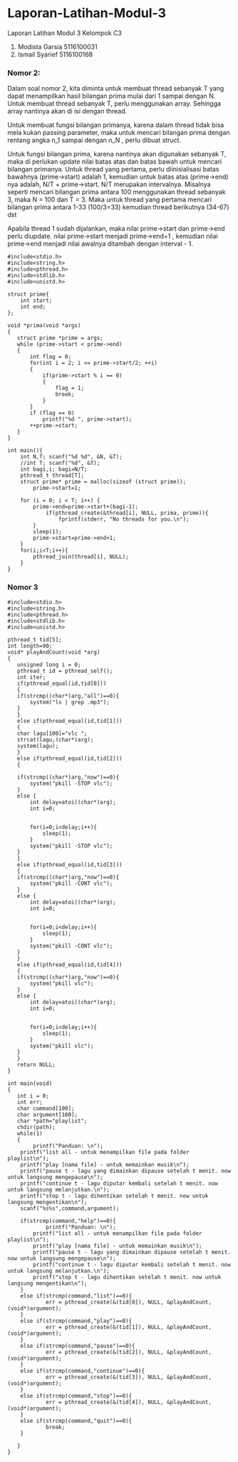 # Laporan-Latihan-Modul-3

Laporan Latihan Modul 3
Kelompok C3
1. Modista Garsia 5116100031
2. Ismail Syarief 5116100168
### Nomor 2:
Dalam soal nomor 2, kita diminta untuk membuat thread sebanyak T yang dapat
menampilkan hasil bilangan prima mulai dari 1 sampai dengan N. Untuk membuat
thread sebanyak T, perlu menggunakan array. Sehingga array nantinya akan di
isi dengan thread. 

Untuk membuat fungsi bilangan primanya, karena dalam thread tidak bisa mela
kukan passing parameter, maka untuk mencari bilangan prima dengan rentang angka
n_1 sampai dengan n_N , perlu dibuat struct. 

Untuk fungsi bilangan prima, karena nantinya akan digunakan sebanyak T, maka di
perlukan update nilai batas atas dan batas bawah untuk mencari bilangan primanya. 
Untuk thread yang pertama, perlu diinisialisasi batas bawahnya (prime->start) 
adalah 1, kemudian untuk batas atas (prime->end) nya adalah, N/T + prime->start.
N/T merupakan intervalnya. Misalnya seperti mencari bilangan prima antara 100 
menggunakan thread sebanyak 3, maka N = 100 dan T = 3. Maka untuk thread yang pertama
mencari bilangan prima antara 1-33 (100/3=33) kemudian thread berikutnya (34-67) dst

Apabila thread 1 sudah dijalankan, maka nilai prime->start dan prime->end perlu
diupdate. nilai prime->start menjadi prime->end+1 , kemudian nilai prime->end
menjadi nilai awalnya ditambah dengan interval - 1.

```
#include<stdio.h>
#include<string.h>
#include<pthread.h>
#include<stdlib.h>
#include<unistd.h>

struct prime{
	int start;
	int end;
};

void *prima(void *args)
{
   struct prime *prime = args;
   while (prime->start < prime->end)
   {
       int flag = 0;
       for(int i = 2; i <= prime->start/2; ++i)
       {
           if(prime->start % i == 0)
           {
               flag = 1;
               break;
           }
       }
       if (flag == 0)
           printf("%d ", prime->start);
       ++prime->start;
   }
}

int main(){
	int N,T; scanf("%d %d", &N, &T);
	//int T; scanf("%d", &T);
	int bagi,i; bagi=N/T;
	pthread_t thread[T];
	struct prime* prime = malloc(sizeof (struct prime));
		prime->start=1; 

	for (i = 0; i < T; i++) {
		prime->end=prime->start+(bagi-1);
    		if(pthread_create(&thread[i], NULL, prima, prime)){
           		fprintf(stderr, "No threads for you.\n");
		}
		sleep(1);
		prime->start=prime->end+1;
	}
	for(i;i<T;i++){ 
		pthread_join(thread[i], NULL);
	}
}
```
### Nomor 3

```
#include<stdio.h>
#include<string.h>
#include<pthread.h>
#include<stdlib.h>
#include<unistd.h>

pthread_t tid[5];           
int length=90;               
void* playAndCount(void *arg)       
{
   unsigned long i = 0;
   pthread_t id = pthread_self();
   int iter;
   if(pthread_equal(id,tid[0]))       
   {
   if(strcmp((char*)arg,"all")==0){
       system("ls | grep .mp3");
   }
   }
   else if(pthread_equal(id,tid[1]))       
   {
   char lagu[100]="vlc ";
   strcat(lagu,(char*)arg);
   system(lagu);
   }
   else if(pthread_equal(id,tid[2]))       
   {   
  
   if(strcmp((char*)arg,"now")==0){
       system("pkill -STOP vlc");
   }
   else {
       int delay=atoi((char*)arg);
       int i=0;
  
  
       for(i=0;i<delay;i++){
           sleep(1);
       }
       system("pkill -STOP vlc");   
   }
   }
   else if(pthread_equal(id,tid[3]))       
   {
   if(strcmp((char*)arg,"now")==0){
       system("pkill -CONT vlc");   
   }
   else {
       int delay=atoi((char*)arg);
       int i=0;
  
  
       for(i=0;i<delay;i++){
           sleep(1);
       }
       system("pkill -CONT vlc");   
   }
   }
   else if(pthread_equal(id,tid[4]))       
   {
   if(strcmp((char*)arg,"now")==0){
       system("pkill vlc");   
   }
   else {
       int delay=atoi((char*)arg);
       int i=0;
  
  
       for(i=0;i<delay;i++){
           sleep(1);
       }
       system("pkill vlc");   
   }
   }
   return NULL;
}

int main(void)
{
   int i = 0;
   int err;
   char command[100];
   char argument[100];
   char *path="playlist";
   chdir(path);
   while(1)           
   {
      	printf("Panduan: \n");
	printf("list all - untuk menampilkan file pada folder playlist\n");
	printf("play [nama file] - untuk memainkan musik\n");
	printf("pause t - lagu yang dimainkan dipause setelah t menit. now untuk langsung mengepause\n");
	printf("continue t - lagu diputar kembali setelah t menit. now untuk langsung melanjutkan.\n");
	printf("stop t - lagu dihentikan setelah t menit. now untuk langsung mengentikan\n");
	scanf("%s%s",command,argument);
   	
	if(strcmp(command,"help")==0){
      		printf("Panduan: \n");
		printf("list all - untuk menampilkan file pada folder playlist\n");
		printf("play [nama file] - untuk memainkan musik\n");
		printf("pause t - lagu yang dimainkan dipause setelah t menit. now untuk langsung mengepause\n");
		printf("continue t - lagu diputar kembali setelah t menit. now untuk langsung melanjutkan.\n");
		printf("stop t - lagu dihentikan setelah t menit. now untuk langsung mengentikan\n");
	}
   	else if(strcmp(command,"list")==0){
      		err = pthread_create(&(tid[0]), NULL, &playAndCount, (void*)argument);   
   	}
   	else if(strcmp(command,"play")==0){
      		err = pthread_create(&(tid[1]), NULL, &playAndCount, (void*)argument);   
   	}
   	else if(strcmp(command,"pause")==0){
     		err = pthread_create(&(tid[2]), NULL, &playAndCount, (void*)argument);
   	}
   	else if(strcmp(command,"continue")==0){
     		err = pthread_create(&(tid[3]), NULL, &playAndCount, (void*)argument);
   	}
   	else if(strcmp(command,"stop")==0){
     		err = pthread_create(&(tid[4]), NULL, &playAndCount, (void*)argument);
   	}
   	else if(strcmp(command,"quit")==0){
       		break;
   	}

   }                   
}
```
